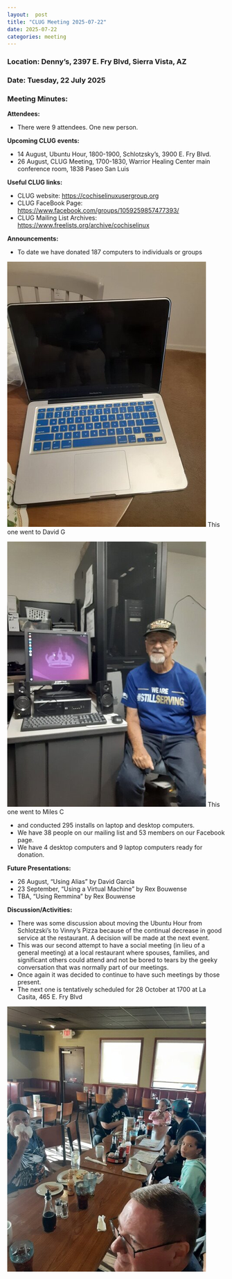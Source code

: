 ```yaml
---
layout:  post
title: "CLUG Meeting 2025-07-22"
date: 2025-07-22
categories: meeting
---
```


### Location: Denny’s, 2397 E. Fry Blvd, Sierra Vista, AZ

### Date: Tuesday, 22 July 2025
### Meeting Minutes:

**Attendees:** 
 * There were 9 attendees.  One new person.

**Upcoming CLUG events:**
 * 14 August, Ubuntu Hour, 1800-1900, Schlotzsky’s, 3900 E. Fry Blvd.
 * 26 August, CLUG Meeting, 1700-1830, Warrior Healing Center main conference room, 1838 Paseo San Luis

**Useful CLUG links:**
 * CLUG website:  https://cochiselinuxusergroup.org
 * CLUG FaceBook Page:  https://www.facebook.com/groups/1059259857477393/
 * CLUG Mailing List Archives: https://www.freelists.org/archive/cochiselinux
          
**Announcements:**
 * To date we have donated 187 computers to individuals or groups
 
 ![alt text](https://raw.githubusercontent.com/CochiseLinuxUsersGroup/CochiseLinuxUsersGroup.github.io/master/images2/rsz_computer_donated_to_david_garcia.jpg)
 This one went to David G

 
 ![alt text](https://raw.githubusercontent.com/CochiseLinuxUsersGroup/CochiseLinuxUsersGroup.github.io/master/images2/rsz_computer_donated_to_miles_camp.jpg)
 This one went to Miles C
 
 * and conducted 295 installs on laptop and desktop computers.
 * We have 38 people on our mailing list and 53 members on our Facebook page.
 * We have 4 desktop computers and 9 laptop computers ready for donation.

**Future Presentations:**
 * 26 August, “Using Alias” by David Garcia
 * 23 September, “Using a Virtual Machine” by Rex Bouwense
 * TBA, “Using Remmina” by Rex Bouwense

**Discussion/Activities:**
 * There was some discussion about moving the Ubuntu Hour from Schlotzski’s to Vinny’s Pizza because of the continual decrease in good service at the restaurant.  A decision will be made at the next event.
 * This was our second attempt to have a social meeting (in lieu of a general meeting) at a local restaurant where spouses, families, and significant others could attend and not be bored to tears by the geeky conversation that was normally part of our meetings.
 * Once again it was decided to continue to have such meetings by those present.
 * The next one is tentatively scheduled for 28 October at 1700 at La Casita, 465 E. Fry Blvd

![alt text](https://raw.githubusercontent.com/CochiseLinuxUsersGroup/CochiseLinuxUsersGroup.github.io/master/images2/rsz_clug_mtg_2025-07-22_1.jpg)
